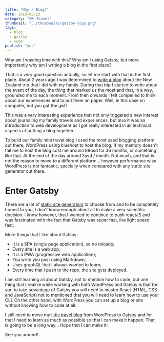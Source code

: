 ```yaml
---
title: "Why a Blog?"
date: 2019-08-23
category: "🗺️ Travel"
thumbnail: "../thumbnails/gatsby-logo.png"
tags:
  - blog
  - gatsby
  - code
publish: "yes"
---
```


Why am I wasting time with this? Why am I using Gatsby, but more importantly why am I writing a blog in the first place?

That is a very good question actually, so let me start with that in the first place. About 2 years ago I was determined to [write a blog](http://dont-grow-to-fast.com/) about the New Zealand trip that I did with my family. During that trip I started to write about the event of the day, the thing that marked us the most and that, in a way, grounded me to each moment. From then onwards I felt compelled to think about our experiences and to put them on paper. Well, in this case on computer, but you got the gist!

This was a very interesting experience that not only triggered a new interest about journaling my family travels and experiences, but also it was an introduction to web development as I got really interested in all technical aspects of putting a blog together.

To build our family mini travel blog I used the most used blogging platform out there, WordPress using bluehost to host the blog. If my memory doesn't fail me to host the blog cost me around 98usd for 36 months, or something like that. At the end of the day around 3usd / month. Not much, and that is not the reason to move to a different platform... however performance wise WordPress is not fantastic, specially when compared with any static site generator out there.

# Enter Gatsby

There are a lot of [static site generators](https://www.staticgen.com) to choose from and to be completely honest to you, I don't know enough about all to make a very scientific decision. I know however, that I wanted to continue to push reactJS and was fascinated with the fact that Gatsby was super fast, like light speed fast.

More things that I like about Gatsby:

- It is a SPA (single page application), so no reloads;
- Every site is a web app;
- It is a PWA (progressive web application);
- You write you post using Markdown;
- Uses graphQL that I always wanted to learn;
- Every time that I push to the repo, the site gets deployed.

I am still learning all about Gatsby, not to mention how to code, but one thing that I realize while working with both WordPress and Gatsby is that for you to take advantage of Gatsby you will need to master React (HTML, CSS and JavaScript) not to mentioned that you will need to learn how to use your CLI. On the other hand, with WordPress you can set up a blog or site without knowing how to code at all.

I still need to move my [little travel blog](http://dont-grow-to-fast.com/) from WordPress to Gatsby and for that I need to learn as much as possible so that I can make it happen. That is going to be a long way... Hope that I can make it!

See you around!
